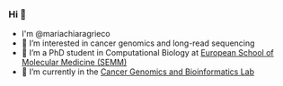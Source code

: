### Hi 👋

- I'm @mariachiaragrieco
- 🔭 I’m interested in cancer genomics and long-read sequencing
- 📖 I’m a PhD student in Computational Biology at [European School of Molecular Medicine (SEMM)](https://www.semm.it/) 
- 🌱 I’m currently in the [Cancer Genomics and Bioinformatics Lab](https://www.ceredalab.com/)


<!--
**mariachiaragrieco/mariachiaragrieco** is a ✨ _special_ ✨ repository because its `README.md` (this file) appears on your GitHub profile.

Here are some ideas to get you started:

- 🔭 I’m currently working on ...
- 🌱 I’m currently learning ...
- 🤔 I’m looking for help with ...
- 💬 Ask me about ...
- 📫 How to reach me: ...
- 😄 Pronouns: ...
- ⚡ Fun fact: ...
-->
